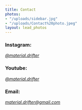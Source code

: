 ```yaml
---
title: Contact
photos:
- "/uploads/sidebar.jpg"
- "/uploads/Contact%20photo.jpeg"
layout: lead_photos
---
```


### Instagram:

*[@material.drifter](https://www.instagram.com/material.drifter/)*

### Youtube:

*[@material.drifter](https://www.youtube.com/@material.drifter)*

### Email:

*[material.drifter@gmail.com](mailto:material.drifter@gmail.com)*
